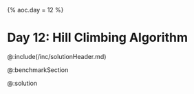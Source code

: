 {% aoc.day = 12 %}

# Day 12: Hill Climbing Algorithm

@:include(/inc/solutionHeader.md)

@:benchmarkSection

@:solution